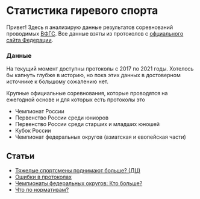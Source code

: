 # Статистика гиревого спорта

Привет! 
Здесь я анализирую данные результатов соревнований проводимых [ВФГС](https://ru.wikipedia.org/wiki/%D0%92%D1%81%D0%B5%D1%80%D0%BE%D1%81%D1%81%D0%B8%D0%B9%D1%81%D0%BA%D0%B0%D1%8F_%D1%84%D0%B5%D0%B4%D0%B5%D1%80%D0%B0%D1%86%D0%B8%D1%8F_%D0%B3%D0%B8%D1%80%D0%B5%D0%B2%D0%BE%D0%B3%D0%BE_%D1%81%D0%BF%D0%BE%D1%80%D1%82%D0%B0 "Всероссийская федерация гиревого спорта, Wiki"). Все данные взяты из протоколов с [офциального сайта Федерации](https://vfgs.ru/docs/protokoly/ "vfgs.ru/Протоколы соревнований").

### Данные
На текущий момент доступны протоколы с 2017 по 2021 годы. Хотелось бы капнуть глубже в историю, но пока этих данных в достоверном источнике к большому сожалению нет.

Крупные официальные соревнования, которые проводятся на ежегодной основе и для которых есть протоколы это 
- Чемпионат России
- Первенство России среди юниоров
- Первенство России среди старших и младших юношей
- Кубок России
- Чемпионат федеральных округов (азиатская и евопейская части)

## Cтатьи

- [Тяжелые спортсмены поднимают больше? (ДЦ)](https://alekseidudchenko.github.io/giristat/pages/weightcategoris)
- [Ошибки в протоколах](https://alekseidudchenko.github.io/giristat/pages/errors_in_protocols)
- [Чемпионаты федеральных округов: Кто больше?](https://alekseidudchenko.github.io/giristat/pages/CFO2021)
- [Что по нормативам?]()